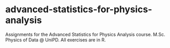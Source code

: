 # advanced-statistics-for-physics-analysis
Assignments for the Advanced Statistics for Physics Analysis course. M.Sc. Physics of Data @ UniPD. All exercises are in R.

